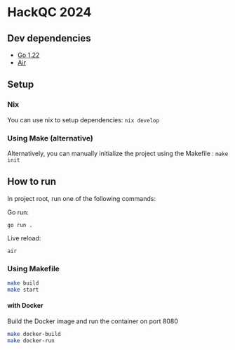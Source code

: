 # HackQC 2024

## Dev dependencies

- [Go 1.22](https://go.dev/doc/install)
- [Air](https://github.com/cosmtrek/air)

## Setup

### Nix

You can use nix to setup dependencies: `nix develop`

### Using Make (alternative)

Alternatively, you can manually initialize the project using the Makefile : `make init`

## How to run

In project root, run one of the following commands:

Go run:

`go run .`

Live reload:

`air`

### Using Makefile

```bash
make build
make start
```

#### with Docker

 Build the Docker image and run the container on port 8080

```bash
make docker-build
make docker-run
```

